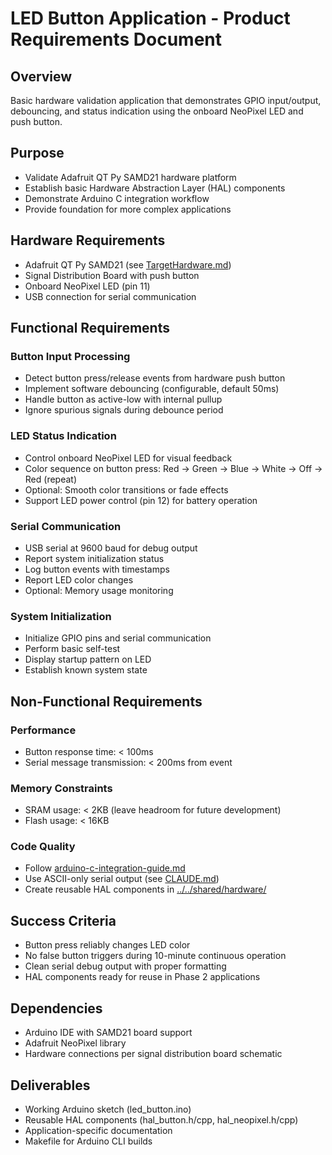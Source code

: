# LED Button Application - Product Requirements Document

## Overview
Basic hardware validation application that demonstrates GPIO input/output, debouncing, and status indication using the onboard NeoPixel LED and push button.

## Purpose
- Validate Adafruit QT Py SAMD21 hardware platform
- Establish basic Hardware Abstraction Layer (HAL) components
- Demonstrate Arduino C integration workflow
- Provide foundation for more complex applications

## Hardware Requirements
- Adafruit QT Py SAMD21 (see [TargetHardware.md](../../docs/TargetHardware.md))
- Signal Distribution Board with push button
- Onboard NeoPixel LED (pin 11)
- USB connection for serial communication

## Functional Requirements

### Button Input Processing
- Detect button press/release events from hardware push button
- Implement software debouncing (configurable, default 50ms)
- Handle button as active-low with internal pullup
- Ignore spurious signals during debounce period

### LED Status Indication  
- Control onboard NeoPixel LED for visual feedback
- Color sequence on button press: Red → Green → Blue → White → Off → Red (repeat)
- Optional: Smooth color transitions or fade effects
- Support LED power control (pin 12) for battery operation

### Serial Communication
- USB serial at 9600 baud for debug output
- Report system initialization status
- Log button events with timestamps
- Report LED color changes
- Optional: Memory usage monitoring

### System Initialization
- Initialize GPIO pins and serial communication
- Perform basic self-test
- Display startup pattern on LED
- Establish known system state

## Non-Functional Requirements

### Performance
- Button response time: < 100ms
- Serial message transmission: < 200ms from event

### Memory Constraints
- SRAM usage: < 2KB (leave headroom for future development)
- Flash usage: < 16KB

### Code Quality
- Follow [arduino-c-integration-guide.md](../../docs/arduino-c-integration-guide.md)
- Use ASCII-only serial output (see [CLAUDE.md](../../CLAUDE.md))
- Create reusable HAL components in [../../shared/hardware/](../../shared/hardware/)

## Success Criteria
- Button press reliably changes LED color
- No false button triggers during 10-minute continuous operation
- Clean serial debug output with proper formatting
- HAL components ready for reuse in Phase 2 applications

## Dependencies
- Arduino IDE with SAMD21 board support
- Adafruit NeoPixel library
- Hardware connections per signal distribution board schematic

## Deliverables
- Working Arduino sketch (led_button.ino)
- Reusable HAL components (hal_button.h/cpp, hal_neopixel.h/cpp)  
- Application-specific documentation
- Makefile for Arduino CLI builds